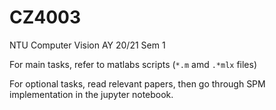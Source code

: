 # CZ4003

NTU Computer Vision AY 20/21 Sem 1

For main tasks, refer to matlabs scripts (`*.m` amd `.*mlx` files)

For optional tasks, read relevant papers, then go through SPM implementation in the jupyter notebook.
